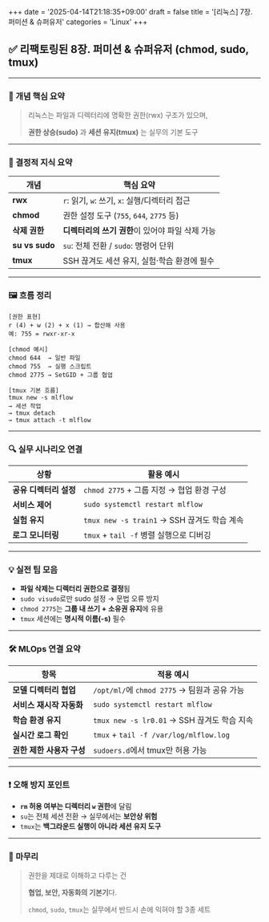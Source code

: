 +++
date = '2025-04-14T21:18:35+09:00'
draft = false
title = '[리눅스] 7장. 퍼미션 & 슈퍼유저'
categories = 'Linux'
+++

## ✅ 리팩토링된 8장. 퍼미션 & 슈퍼유저 (chmod, sudo, tmux)

---

### 📌 개념 핵심 요약

> 리눅스는 파일과 디렉터리에 명확한 권한(rwx) 구조가 있으며,
> 
> 
> **권한 상승(sudo)** 과 **세션 유지(tmux)** 는 실무의 기본 도구
> 

---

### 🧠 결정적 지식 요약

| 개념 | 핵심 요약 |
| --- | --- |
| **rwx** | `r`: 읽기, `w`: 쓰기, `x`: 실행/디렉터리 접근 |
| **chmod** | 권한 설정 도구 (`755`, `644`, `2775` 등) |
| **삭제 권한** | **디렉터리의 쓰기 권한**이 있어야 파일 삭제 가능 |
| **su vs sudo** | `su`: 전체 전환 / `sudo`: 명령어 단위 |
| **tmux** | SSH 끊겨도 세션 유지, 실험·학습 환경에 필수 |

---

### 🖼️ 흐름 정리

```
[권한 표현]
r (4) + w (2) + x (1) → 합산해 사용
예: 755 = rwxr-xr-x

[chmod 예시]
chmod 644  → 일반 파일
chmod 755  → 실행 스크립트
chmod 2775 → SetGID + 그룹 협업

[tmux 기본 흐름]
tmux new -s mlflow
→ 세션 작업
→ tmux detach
→ tmux attach -t mlflow
```

---

### 🔍 실무 시나리오 연결

| 상황 | 활용 예시 |
| --- | --- |
| **공유 디렉터리 설정** | `chmod 2775` + 그룹 지정 → 협업 환경 구성 |
| **서비스 제어** | `sudo systemctl restart mlflow` |
| **실험 유지** | `tmux new -s train1` → SSH 끊겨도 학습 계속 |
| **로그 모니터링** | `tmux` + `tail -f` 병렬 실행으로 디버깅 |

---

### 💡 실전 팁 모음

- **파일 삭제는 디렉터리 권한으로 결정**됨
- `sudo visudo`로만 sudo 설정 → 문법 오류 방지
- `chmod 2775`는 **그룹 내 쓰기 + 소유권 유지**에 유용
- `tmux` 세션에는 **명시적 이름(-s)** 필수

---

### 🛠️ MLOps 연결 요약

| 항목 | 적용 예시 |
| --- | --- |
| **모델 디렉터리 협업** | `/opt/ml/`에 `chmod 2775` → 팀원과 공유 가능 |
| **서비스 재시작 자동화** | `sudo systemctl restart mlflow` |
| **학습 환경 유지** | `tmux new -s lr0.01` → SSH 끊겨도 학습 지속 |
| **실시간 로그 확인** | `tmux` + `tail -f /var/log/mlflow.log` |
| **권한 제한 사용자 구성** | `sudoers.d`에서 tmux만 허용 가능 |

---

### ❗ 오해 방지 포인트

- **`rm` 허용 여부는 디렉터리 `w` 권한**에 달림
- `su`는 전체 세션 전환 → 실무에서는 **보안상 위험**
- `tmux`는 **백그라운드 실행이 아니라 세션 유지 도구**

---

### 🏁 마무리

> 권한을 제대로 이해하고 다루는 건
> 
> 
> **협업, 보안, 자동화의 기본기**다.
> 
> `chmod`, `sudo`, `tmux`는 실무에서 반드시 손에 익혀야 할 3종 세트 
>
